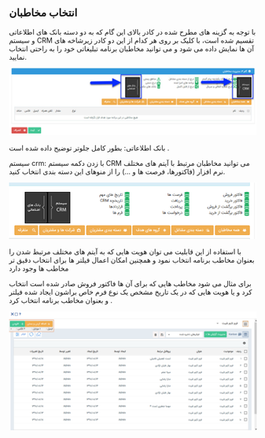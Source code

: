 ﻿## انتخاب مخاطبان



با توجه به گزینه های مطرح شده در کادر بالای این گام که به دو دسته بانک های اطلاعاتی و سیستم CRM تقسیم شده است، با کلیک بر روی هر کدام از این دو کادر زیرشاخه های آن ها نمایش داده می شود و می توانید مخاطبان برنامه تبلیغاتی خود را به راحتی انتخاب نمایید.  

![](advertise-tools110.jfif)

  بانک اطلاعاتی: بطور کامل جلوتر توضیح داده شده است .

 

سیستم crm:   با زدن دکمه سیستم CRM می توانید مخاطبان مرتبط با آیتم های مختلف نرم افزار (فاکتورها، فرصت ها و ...) را از منوهای این دسته بندی انتخاب کنید.

![](9.png)

با استفاده از این قابلیت می توان هویت هایی که به آیتم های مختلف مرتبط شدن  را بعنوان مخاطب برنامه انتخاب نمود و همچنین امکان اعمال فیلتر ها برای انتخاب دقیق تر مخاطب ها وجود دارد

برای مثال می شود مخاطب هایی که برای آن ها فاکتور فروش صادر شده است  انتخاب کرد و یا هویت هایی که در یک تاریخ مشخص یک نوع فرم خاص براشون ایجاد شده فیلتر و بعنوان مخاطب برنامه انتخاب کرد .

 ![](10.png)
 
 
